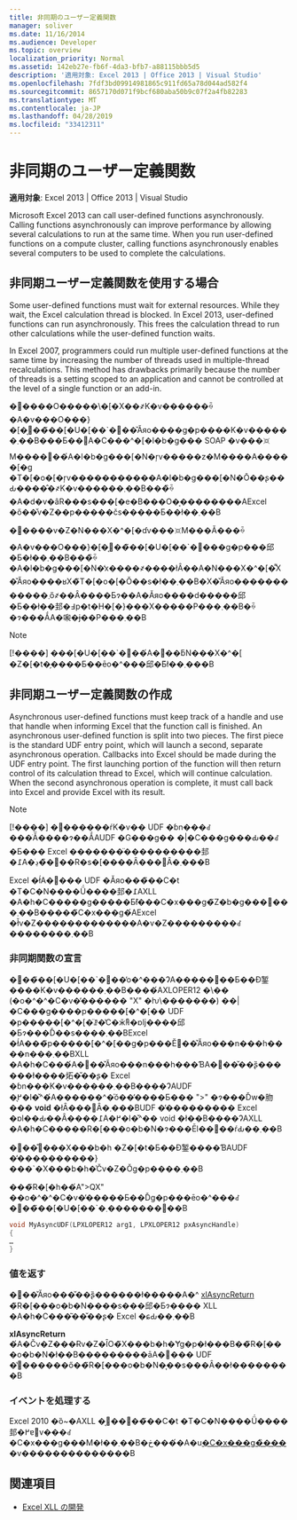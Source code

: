 ```yaml
---
title: 非同期のユーザー定義関数
manager: soliver
ms.date: 11/16/2014
ms.audience: Developer
ms.topic: overview
localization_priority: Normal
ms.assetid: 142eb27e-fb6f-4da3-bfb7-a88115bbb5d5
description: '適用対象: Excel 2013 | Office 2013 | Visual Studio'
ms.openlocfilehash: 7fdf3bd09914981865c911fd65a78d044ad582f4
ms.sourcegitcommit: 8657170d071f9bcf680aba50b9c07f2a4fb82283
ms.translationtype: MT
ms.contentlocale: ja-JP
ms.lasthandoff: 04/28/2019
ms.locfileid: "33412311"
---
```

# <a name="asynchronous-user-defined-functions"></a>非同期のユーザー定義関数

**適用対象**: Excel 2013 | Office 2013 | Visual Studio 
  
Microsoft Excel 2013 can call user-defined functions asynchronously. Calling functions asynchronously can improve performance by allowing several calculations to run at the same time. When you run user-defined functions on a compute cluster, calling functions asynchronously enables several computers to be used to complete the calculations.
  
## <a name="when-to-use-asynchronous-user-defined-functions"></a>非同期ユーザー定義関数を使用する場合

Some user-defined functions must wait for external resources. While they wait, the Excel calculation thread is blocked. In Excel 2013, user-defined functions can run asynchronously. This frees the calculation thread to run other calculations while the user-defined function waits.
  
In Excel 2007, programmers could run multiple user-defined functions at the same time by increasing the number of threads used in multiple-thread recalculations. This method has drawbacks primarily because the number of threads is a setting scoped to an application and cannot be controlled at the level of a single function or an add-in.
  
�֐����O�����\�[�X��҂K�v������ꍇ�A�v���O���}�[�͔񓯊��̃��[�U�[��`�֐��̌Ăяo����g�p����K�v������܂��B���Ƃ��΁A�C���^�[�l�b�g��� SOAP �v���𑗐M����֐��́A�l�b�g���[�N�ŗv�����z�M����A�����[�g �T�[�o�[�ŗv�����������A�l�b�g���[�N�Ō��ʂ��Ԃ����̂�҂K�v������܂��B���̏ꍇ�A�d�v�ȃR���s���[�e�B���O�͔��������AExcel �ő��̌v�Z��p�����čs�����Ƃ��ł��܂��B
  
�֐����v�Z�N���X�^�[�ɗv���𑗐M���Ă���ꍇ�A�v���O���}�[�͔񓯊��̃��[�U�[��`�֐���g�p���邱�Ƃ�ł��܂��B���̏ꍇ�A�l�b�g���[�N�̒x����҂����łȂ��A�N���X�^�[�͌X�̌Ăяo����ʁX�̃T�[�o�[�Ŏ��s�ł��܂��B�X�̌Ăяo������������܂ő҂��Ȃ����Ƃɂ��A�Ăяo����d�����邱�Ƃ��ł��邽�߃p�t�H�[�}���X�����P���܂��B�ꍇ�ɂ���ẮA�啝�ɉ��P���܂��B
  
> [!NOTE]
> [!����] ���[�U�[��`�֐��́A�񓯊��ƃN���X�^�[ �Z�[�t�̗����Ƃ��ēo�^���邱�Ƃ͂ł��܂���B 
  
## <a name="writing-an-asynchronous-user-defined-function"></a>非同期ユーザー定義関数の作成

Asynchronous user-defined functions must keep track of a handle and use that handle when informing Excel that the function call is finished. An asynchronous user-defined function is split into two pieces. The first piece is the standard UDF entry point, which will launch a second, separate asynchronous operation. Callbacks into Excel should be made during the UDF entry point. The first launching portion of the function will then return control of its calculation thread to Excel, which will continue calculation. When the second asynchronous operation is complete, it must call back into Excel and provide Excel with its result. 
  
> [!NOTE]
> [!����] �񓯊������ŕK�v�� UDF �ɓn���ꂽ���ׂĂ̈����ɂ��ẮAUDF �G���g�� �|�C���g���Ԃ��ꂽ�Ƃ��� Excel �������̈����������邽�߁A�֐��̏ڍׂ��R�s�[����Ȃ���΂Ȃ�܂���B 
  
Excel �ł́A�񓯊��� UDF �Ăяo���̃��C�t �T�C�N����Ǘ����邽�߁AXLL �A�h�C�����g�����Ƃ̂ł���C�x���g�̃Z�b�g���񋟂���܂��B�����̃C�x���g�́AExcel �ł̌v�Z�������������A�v�Z���������ꂽ��������܂��B
  
### <a name="declaring-an-asynchronous-function"></a>非同期関数の宣言

�񓯊��̃��[�U�[��`�֐��̓o�^���ɁA�����񓯊��Ƃ��Đ錾����K�v������܂��B����́AXLOPER12 �\�� (�o�^�^�C�v�̕������ "X" �ƕ\�������) ��|�C���g����p�����[�^�[�� UDF �p�����[�^�[�̈ꗗ�̔C�ӂ̏ꏊ�ɒǉ����邱�Ƃɂ���Ď��s����܂��BExcel �ł́A���̃p�����[�^�[��g�p���Ĕ񓯊��̌Ăяo���n���h����n���܂��BXLL �A�h�C���́A�񓯊��̌Ăяo���n���h���ƁA�֐��̌��ʂ̏������ł����炻�̌��ʂ� Excel �ɓn���K�v������܂��B����ɁAUDF �̖߂�l�̌^�́A������^�̍ŏ��̕����Ƃ��� ">" �ɂ���Ďw�肳��� **void** �łȂ���΂Ȃ�܂���BUDF �̓��������� Excel �ɒl��Ԃ��Ȃ����߁A�߂�l�̌^�� void �ł��B����ɁAXLL �A�h�C�����R�[���o�b�N�ɂ���Ēl��񓯊��ŕԂ��܂��B 
  
�񓯊��̊֐���X���b�h �Z�[�t�Ƃ��Đ錾����ƁAUDF �̓����������}���`�X���b�h�̍Čv�Z�Ŏg�p����܂��B 
  
���̃R�[�h��́A"\>QX" ��o�^�^�C�v�̕�����Ƃ��Ďg�p���ēo�^���ꂽ�񓯊��̃��[�U�[��`�֐�������܂��B
  
```cpp
void MyAsyncUDF(LPXLOPER12 arg1, LPXLOPER12 pxAsyncHandle)
{
…
}
```

### <a name="returning-values"></a>値を返す

�񓯊��̌Ăяo���̌��ʂ̏������ł�����A�^ [xlAsyncReturn](xlasyncreturn.md) �̃R�[���o�b�N����s���邱�Ƃɂ���� XLL �A�h�C���͂��̌��ʂ� Excel �ɕԂ��܂��B
  
**xlAsyncReturn** �́A�Čv�Z���Ɍv�Z�ȊO�̃X���b�h�Ɏg�p�ł���B��̃R�[���o�b�N�ł��B���������āA�񓯊��� UDF �̔񓯊������ő��̃R�[���o�b�N�͎��s���Ȃ��ł��������B 
  
### <a name="handling-events"></a>イベントを処理する

Excel 2010 �ȍ~�AXLL �͔񓯊��֐��̃��C�t �T�C�N����Ǘ����邽�߂ɐ݌v���ꂽ�C�x���g���M�ł��܂��B�ڂ����́A�u[�C�x���g�̏���](handling-events.md)�v��������������B
  
## <a name="see-also"></a>関連項目

- [Excel XLL の開発](developing-excel-xlls.md)

